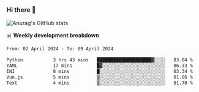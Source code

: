 ### Hi there 👋
![Anurag's GitHub stats](https://github-readme-stats.vercel.app/api?username=jami1024&show_icons=true&theme=radical)

📊 **Weekly development breakdown**
<!--START_SECTION:waka-->

```txt
From: 02 April 2024 - To: 09 April 2024

Python           3 hrs 43 mins   ████████████████████▓░░░░   83.04 %
YAML             17 mins         █▓░░░░░░░░░░░░░░░░░░░░░░░   06.33 %
INI              8 mins          █░░░░░░░░░░░░░░░░░░░░░░░░   03.34 %
Vue.js           5 mins          ▒░░░░░░░░░░░░░░░░░░░░░░░░   01.86 %
Text             4 mins          ▒░░░░░░░░░░░░░░░░░░░░░░░░   01.70 %
```

<!--END_SECTION:waka-->
<!--
**jami1024/jami1024** is a ✨ _special_ ✨ repository because its `README.md` (this file) appears on your GitHub profile.

Here are some ideas to get you started:

- 🔭 I’m currently working on ...
- 🌱 I’m currently learning ...
- 👯 I’m looking to collaborate on ...
- 🤔 I’m looking for help with ...
- 💬 Ask me about ...
- 📫 How to reach me: ...
- 😄 Pronouns: ...
- ⚡ Fun fact: ...
-->
